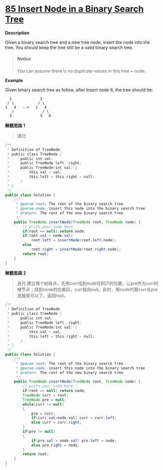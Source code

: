 # [85 Insert Node in a Binary Search Tree](http://www.lintcode.com/en/problem/insert-node-in-a-binary-search-tree/)

**Description**

Given a binary search tree and a new tree node, insert the node into the tree. You should keep the tree still be a valid binary search tree.

> #####  Notice
>
> You can assume there is no duplicate values in this tree + node.

**Example**

Given binary search tree as follow, after Insert node 6, the tree should be:

```
  2             2
 / \           / \
1   4   -->   1   4
   /             / \ 
  3             3   6
```

**解题思路 1**

> 递归

```java
/**
 * Definition of TreeNode:
 * public class TreeNode {
 *     public int val;
 *     public TreeNode left, right;
 *     public TreeNode(int val) {
 *         this.val = val;
 *         this.left = this.right = null;
 *     }
 * }
 */
public class Solution {
    /**
     * @param root: The root of the binary search tree.
     * @param node: insert this node into the binary search tree
     * @return: The root of the new binary search tree.
     */
    public TreeNode insertNode(TreeNode root, TreeNode node) {
        // write your code here
        if(root == null) return node;
        if(root.val > node.val)
            root.left = insertNode(root.left,node);
        else
            root.right = insertNode(root.right,node);
        return root;
    }
}
```



**解题思路 2**

> 迭代.建立两个树结点，先用curr找到node在BST的位置，让pre作为curr的根节点；找到node的位置后，curr指向null。此时，用node代替curr与pre连接就可以了。返回root。

```java
/**
 * Definition of TreeNode:
 * public class TreeNode {
 *     public int val;
 *     public TreeNode left, right;
 *     public TreeNode(int val) {
 *         this.val = val;
 *         this.left = this.right = null;
 *     }
 * }
 */
public class Solution {
    /**
     * @param root: The root of the binary search tree.
     * @param node: insert this node into the binary search tree
     * @return: The root of the new binary search tree.
     */
    public TreeNode insertNode(TreeNode root, TreeNode node) {
        // write your code here
        if(root == null) return node;
        TreeNode curr = root;
        TreeNode pre = null;
        while(curr != null)
        {
            pre = curr;
            if(curr.val>node.val) curr = curr.left;
            else curr = curr.right;
        }
        if(pre != null)
        {
            if(pre.val > node.val) pre.left = node;
            else pre.right = node;
        }
        return root;
    }
}
```

